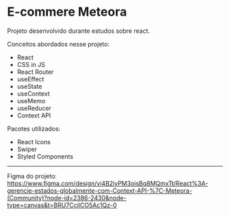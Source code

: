 # E-commere Meteora

Projeto desenvolvido durante estudos sobre react.

Conceitos abordados nesse projeto:
- React
- CSS in JS
- React Router
- useEffect
- useState
- useContext
- useMemo
- useReducer
- Context API

Pacotes utilizados:
- React Icons
- Swiper
- Styled Components

---- 

Figma do projeto: https://www.figma.com/design/vi4B2iyPM3oisBq8MQmxTt/React%3A-gerencie-estados-globalmente-com-Context-API-%7C-Meteora-(Community)?node-id=2386-2430&node-type=canvas&t=BRU7CcjlCO5Ac1Qz-0